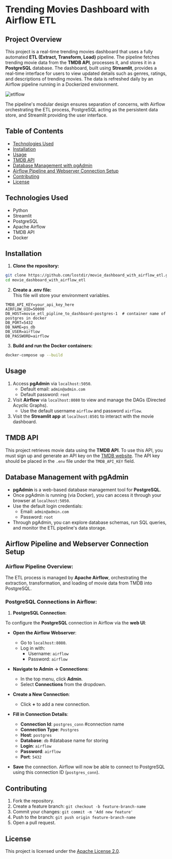 
# Trending Movies Dashboard with Airflow ETL

## Project Overview
This project is a real-time trending movies dashboard that uses a fully automated **ETL (Extract, Transform, Load)** pipeline. The pipeline fetches trending movie data from the **TMDB API**, processes it, and stores it in a **PostgreSQL** database. The dashboard, built using **Streamlit**, provides a real-time interface for users to view updated details such as genres, ratings, and descriptions of trending movies. The data is refreshed daily by an Airflow pipeline running in a Dockerized environment.

![etlflow](https://github.com/user-attachments/assets/3cec7aa3-3f6f-45ea-907c-ec39174cc597)

The pipeline's modular design ensures separation of concerns, with Airflow orchestrating the ETL process, PostgreSQL acting as the persistent data store, and Streamlit providing the user interface.

## Table of Contents
- [Technologies Used](#technologies-used)
- [Installation](#installation)
- [Usage](#usage)
- [TMDB API](#tmdb-api)
- [Database Management with pgAdmin](#database-management-with-pgadmin)
- [Airflow Pipeline and Webserver Connection Setup](#airflow-pipeline-and-webserver-connection-setup)
- [Contributing](#contributing)
- [License](#license)

## Technologies Used
- Python
- Streamlit
- PostgreSQL
- Apache Airflow
- TMDB API
- Docker

## Installation
1. **Clone the repository:**
```bash
git clone https://github.com/lostdir/movie_dashboard_with_airflow_etl.git
cd movie_dashboard_with_airflow_etl
```
2. **Create a .env file:**  
This file will store your environment variables.
```plaintext
TMDB_API_KEY=your_api_key_here
AIRFLOW_UID=50000
DB_HOST=movie_etl_pipline_to_dashboard-postgres-1  # container name of postgres in docker
DB_PORT=5432
DB_NAME=ps_db
DB_USER=airflow
DB_PASSWORD=airflow
```
3. **Build and run the Docker containers:**
```bash
docker-compose up --build
```

## Usage
1. Access **pgAdmin** via `localhost:5050`.
    - Default email: `admin@admin.com`
    - Default password: `root`
2. Visit **Airflow** via `localhost:8080` to view and manage the DAGs (Directed Acyclic Graphs).
    - Use the default username `airflow` and password `airflow`.
3. Visit the **Streamlit app** at `localhost:8501` to interact with the movie dashboard.

## TMDB API
This project retrieves movie data using the **TMDB API**. To use this API, you must sign up and generate an API key on the [TMDB website](https://www.themoviedb.org/). The API key should be placed in the `.env` file under the `TMDB_API_KEY` field.

## Database Management with pgAdmin
- **pgAdmin** is a web-based database management tool for **PostgreSQL**. 
- Once pgAdmin is running (via Docker), you can access it through your browser at `localhost:5050`.
- Use the default login credentials:
    - Email: `admin@admin.com`
    - Password: `root`
- Through pgAdmin, you can explore database schemas, run SQL queries, and monitor the ETL pipeline's data storage.

## Airflow Pipeline and Webserver Connection Setup

### Airflow Pipeline Overview:
The ETL process is managed by **Apache Airflow**, orchestrating the extraction, transformation, and loading of movie data from TMDB into PostgreSQL.

### PostgreSQL Connections in Airflow:

1. **PostgreSQL Connection**:

To configure the **PostgreSQL** connection in Airflow via the **web UI**:

- **Open the Airflow Webserver**:
  - Go to `localhost:8080`.
  - Log in with:
    - Username: `airflow`
    - Password: `airflow`
  
- **Navigate to Admin -> Connections**:
  - In the top menu, click **Admin**.
  - Select **Connections** from the dropdown.

- **Create a New Connection**:
  - Click **+** to add a new connection.

- **Fill in Connection Details**:
  - **Connection Id**: `postgres_conn` #connection name
  - **Connection Type**: `Postgres`
  - **Host**: `postgres`
  - **Database**: `db` #database name for storing  
  - **Login**: `airflow`
  - **Password**: `airflow`
  - **Port**: `5432`

- **Save** the connection. Airflow will now be able to connect to PostgreSQL using this connection ID (`postgres_conn`).


## Contributing
1. Fork the repository.
2. Create a feature branch: `git checkout -b feature-branch-name`
3. Commit your changes: `git commit -m 'Add new feature'`
4. Push to the branch: `git push origin feature-branch-name`
5. Open a pull request.

## License
This project is licensed under the [Apache License 2.0](LICENSE).

